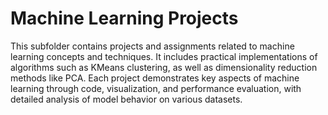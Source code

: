 # Machine Learning Projects
This subfolder contains projects and assignments related to machine learning concepts and techniques. It includes practical implementations of algorithms such as KMeans clustering, as well as dimensionality reduction methods like PCA. Each project demonstrates key aspects of machine learning through code, visualization, and performance evaluation, with detailed analysis of model behavior on various datasets.
